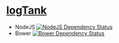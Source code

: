 [logTank](http://logtank.com)
=======

- NodeJS [![NodeJS Dependency Status](https://www.versioneye.com/user/projects/548cd7a2dd709d811f0000c6/badge.svg?style=flat)](https://www.versioneye.com/user/projects/548cd7a2dd709d811f0000c6)
- Bower [![Bower Dependency Status](https://www.versioneye.com/user/projects/548cd7a2dd709d6dbd0000db/badge.svg?style=flat)](https://www.versioneye.com/user/projects/548cd7a2dd709d6dbd0000db)
